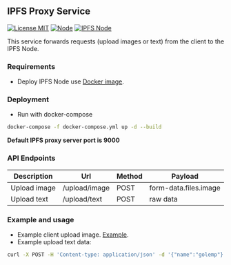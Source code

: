 ## IPFS Proxy Service

[![License MIT](https://img.shields.io/badge/license-MIT-green?style=flat-square)](/LICENSE)
[![Node](https://img.shields.io/badge/14.0.0-Node-009933?style=flat-square)](https://nodejs.org/en/)
[![IPFS Node](https://img.shields.io/badge/go_ipfs-IPFS-009999?style=flat-square)](https://hub.docker.com/r/ipfs/go-ipfs/)

This service forwards requests (upload images or text) from the client to the IPFS Node.

### Requirements
- Deploy IPFS Node use [Docker image](https://hub.docker.com/r/ipfs/go-ipfs/).

### Deployment
- Run with docker-compose
```bash
docker-compose -f docker-compose.yml up -d --build
```

**Default IPFS proxy server port is 9000**

### API Endpoints
| Description   | Url           | Method | Payload               |
| --------------|---------------|--------|-----------------------|
| Upload image  | /upload/image | POST   | form-data.files.image |
| Upload text   | /upload/text  | POST   | raw data              |

### Example and usage
- Example client upload image. [Example](example.html).
- Example upload text data:

```bash
curl -X POST -H 'Content-type: application/json' -d '{"name":"golemp"}' 127.0.0.1:9000/upload/text
```
